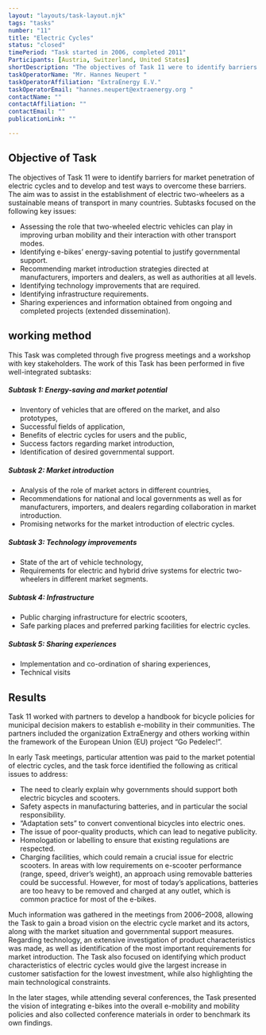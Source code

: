 ```yaml
---
layout: "layouts/task-layout.njk"
tags: "tasks"
number: "11"
title: "Electric Cycles"
status: "closed"
timePeriod: "Task started in 2006, completed 2011"
Participants: [Austria, Switzerland, United States]
shortDescription: "The objectives of Task 11 were to identify barriers for market penetration of electric cycles and to develop and test ways to overcome these barriers."
taskOperatorName: "Mr. Hannes Neupert "
taskOperatorAffiliation: "ExtraEnergy E.V."
taskOperatorEmail: "hannes.neupert@extraenergy.org "
contactName: ""
contactAffiliation: ""
contactEmail: ""
publicationLink: ""

---
```


## Objective of Task
The objectives of Task 11 were to identify barriers for market penetration of electric cycles and to develop and test ways to overcome these barriers. The aim was to assist in the establishment of electric two-wheelers as a sustainable means of transport in many countries. Subtasks focused on the following key issues: 

- Assessing the role that two-wheeled electric vehicles can play in improving urban mobility and their interaction with other transport modes. 
- Identifying e-bikes’ energy-saving potential to justify governmental support. 
- Recommending market introduction strategies directed at manufacturers, importers and dealers, as well as authorities at all levels. 
- Identifying technology improvements that are required. 
- Identifying infrastructure requirements. 
- Sharing experiences and information obtained from ongoing and completed projects (extended dissemination). 

## working method
This Task was completed through five progress meetings and a workshop with key stakeholders. The work of this Task has been performed in five well-integrated subtasks: 

##### Subtask 1: Energy-saving and market potential 

- Inventory of vehicles that are offered on the market, and also prototypes, 
- Successful fields of application, 
- Benefits of electric cycles for users and the public, 
- Success factors regarding market introduction, 
- Identification of desired governmental support. 

##### Subtask 2: Market introduction 

- Analysis of the role of market actors in different countries, 
- Recommendations for national and local governments as well as for manufacturers, importers, and dealers regarding collaboration in market introduction. 
- Promising networks for the market introduction of electric cycles. 

##### Subtask 3: Technology improvements 

- State of the art of vehicle technology, 
- Requirements for electric and hybrid drive systems for electric two-wheelers in different market segments. 

##### Subtask 4: Infrastructure 

- Public charging infrastructure for electric scooters, 
- Safe parking places and preferred parking facilities for electric cycles. 

##### Subtask 5: Sharing experiences 

- Implementation and co-ordination of sharing experiences, 
- Technical visits  

## Results
Task 11 worked with partners to develop a handbook for bicycle policies for municipal decision makers to establish e-mobility in their communities. The partners included the organization ExtraEnergy and others working within the framework of the European Union (EU) project “Go Pedelec!”. 

In early Task meetings, particular attention was paid to the market potential of electric cycles, and the task force identified the following as critical issues to address: 

- The need to clearly explain why governments should support both electric bicycles and scooters. 
- Safety aspects in manufacturing batteries, and in particular the social responsibility. 
- “Adaptation sets” to convert conventional bicycles into electric ones. 
- The issue of poor-quality products, which can lead to negative publicity. 
- Homologation or labelling to ensure that existing regulations are respected. 
- Charging facilities, which could remain a crucial issue for electric scooters. In areas with low requirements on e-scooter performance (range, speed, driver’s weight), an approach using removable batteries could be successful. However, for most of today’s applications, batteries are too heavy to be removed and charged at any outlet, which is common practice for most of the e-bikes. 

Much information was gathered in the meetings from 2006–2008, allowing the Task to gain a broad vision on the electric cycle market and its actors, along with the market situation and governmental support measures. Regarding technology, an extensive investigation of product characteristics was made, as well as identification of the most important requirements for market introduction. The Task also focused on identifying which product characteristics of electric cycles would give the largest increase in customer satisfaction for the lowest investment, while also highlighting the main technological constraints.  

In the later stages, while attending several conferences, the Task presented the vision of integrating e-bikes into the overall e-mobility and mobility policies and also collected conference materials in order to benchmark its own findings. 